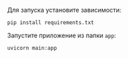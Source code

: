 Для запуска установите зависимости:
```
pip install requirements.txt
```
Запустите приложение из папки `app`:
```
uvicorn main:app
```
